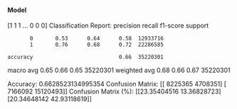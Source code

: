 #### Model
[1 1 1 ... 0 0 0]
Classification Report:
              precision    recall  f1-score   support

           0       0.53      0.64      0.58  12933716
           1       0.76      0.68      0.72  22286585

    accuracy                           0.66  35220301
   macro avg       0.65      0.66      0.65  35220301
weighted avg       0.68      0.66      0.67  35220301

Accuracy: 0.6628523134995354
Confusion Matrix:
[[ 8225365  4708351]
 [ 7166092 15120493]]
Confusion Matrix (%):
[[23.35404516 13.36828723]
 [20.34648142 42.93118619]]
